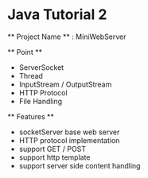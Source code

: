 # Java Tutorial 2

** Project Name ** : MiniWebServer

** Point **
- ServerSocket
- Thread
- InputStream / OutputStream
- HTTP Protocol
- File Handling

** Features **
- socketServer base web server
- HTTP protocol implementation
- support GET / POST
- support http template
- support server side content handling
